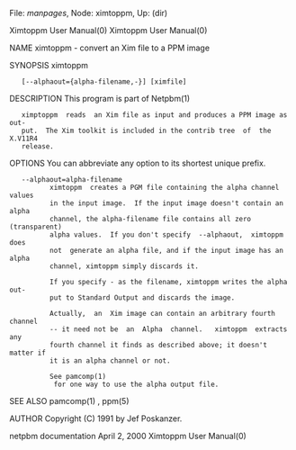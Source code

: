 File: *manpages*,  Node: ximtoppm,  Up: (dir)

Ximtoppm User Manual(0)                                Ximtoppm User Manual(0)



NAME
       ximtoppm - convert an Xim file to a PPM image


SYNOPSIS
       ximtoppm

       [--alphaout={alpha-filename,-}] [ximfile]


DESCRIPTION
       This program is part of Netpbm(1)

       ximptoppm  reads  an Xim file as input and produces a PPM image as out-
       put.  The Xim toolkit is included in the contrib tree  of  the  X.V11R4
       release.


OPTIONS
       You can abbreviate any option to its shortest unique prefix.



       --alphaout=alpha-filename
              ximtoppm  creates a PGM file containing the alpha channel values
              in the input image.  If the input image doesn't contain an alpha
              channel, the alpha-filename file contains all zero (transparent)
              alpha values.  If you don't specify  --alphaout,  ximtoppm  does
              not  generate an alpha file, and if the input image has an alpha
              channel, ximtoppm simply discards it.

              If you specify - as the filename, ximtoppm writes the alpha out-
              put to Standard Output and discards the image.

              Actually,  an  Xim image can contain an arbitrary fourth channel
              -- it need not be  an  Alpha  channel.   ximtoppm  extracts  any
              fourth channel it finds as described above; it doesn't matter if
              it is an alpha channel or not.

              See pamcomp(1)
               for one way to use the alpha output file.




SEE ALSO
       pamcomp(1) , ppm(5)



AUTHOR
       Copyright (C) 1991 by Jef Poskanzer.



netpbm documentation             April 2, 2000         Ximtoppm User Manual(0)
